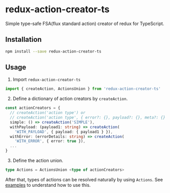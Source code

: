 # redux-action-creator-ts

Simple type-safe FSA(flux standard action) creator of redux for TypeScript.

## Installation

```bash
npm install --save redux-action-creator-ts
```

## Usage
1. Import `redux-action-creator-ts`

```ts
import { createAction, ActionsUnion } from 'redux-action-creator-ts'
```

2. Define a dictionary of action creators by `createAction`.

```ts
const actionCreators = {
  // createAction('action type') or
  // createAction('action type', { error?: {}, payload?: {}, meta?: {} }) 
  simple: () => createAction('SIMPLE'),
  withPayload: (payload1: string) => createAction(
    'WITH_PAYLOAD', { payload: { payload1 } }),
  withError: (errorDetails: string) => createAction(
    'WITH_ERROR', { error: true }),
  ...
}
```

3. Define the action union.

```ts
type Actions = ActionsUnion <type of actionCreators>
```

After that, types of actions can be resolved naturally by using `Actions`.
See [examples](./examples/test.ts) to understand how to use this.
